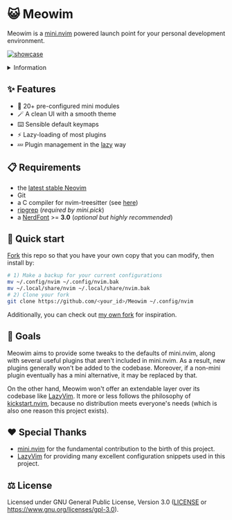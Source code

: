 # 😺 Meowim

Meowim is a [mini.nvim](https://github.com/echasnovski/mini.nvim) powered launch
point for your personal development environment.

[![showcase](https://github.com/user-attachments/assets/18deae4b-9ba2-4c03-83de-cc31b65e7cf0)](https://github.com/loichyan/dotfiles)

<details>
<summary>Information</summary>

- font: [0xProto](https://github.com/0xType/0xProto)
- tmux: [tmux-base16](https://github.com/loichyan/tmux-base16)
- Neovim: [Meowim](https://github.com/loichyan/Meowim)

</details>

## ✨ Features

- 🔋 20+ pre-configured mini modules
- 🪄 A clean UI with a smooth theme
- ⌨️ Sensible default keymaps
- ⚡ Lazy-loading of most plugins
- 💤 Plugin management in the [lazy](https://github.com/folke/lazy.nvim) way

## 📋 Requirements

- the [latest stable Neovim](https://github.com/neovim/neovim/releases/latest)
- Git
- a C compiler for nvim-treesitter (see
  [here](https://github.com/nvim-treesitter/nvim-treesitter#requirements))
- [ripgrep](https://github.com/BurntSushi/ripgrep) (*required by mini.pick*)
- a [NerdFont](https://www.nerdfonts.com/) >= **3.0** (*optional but highly
  recommended*)

## 🚗 Quick start

[Fork](https://github.com/loichyan/Meowim/fork) this repo so that you have your
own copy that you can modify, then install by:

```sh
# 1) Make a backup for your current configurations
mv ~/.config/nvim ~/.config/nvim.bak
mv ~/.local/share/nvim ~/.local/share/nvim.bak
# 2) Clone your fork
git clone https://github.com/<your_id>/Meowim ~/.config/nvim
```

Additionally, you can check out [my own fork](https://github.com/loichyan/nvim)
for inspiration.

## 🎯 Goals

Meowim aims to provide some tweaks to the defaults of mini.nvim, along with
several useful plugins that aren't included in mini.nvim. As a result, new
plugins generally won't be added to the codebase. Moreover, if a non-mini plugin
eventually has a mini alternative, it may be replaced by that.

On the other hand, Meowim won't offer an extendable layer over its codebase like
[LazyVim](https://www.lazyvim.org/). It more or less follows the philosophy of
[kickstart.nvim](https://github.com/nvim-lua/kickstart.nvim), because no
distribution meets everyone's needs (which is also one reason this project
exists).

## ♥️ Special Thanks

- [mini.nvim](https://github.com/echasnovski/mini.nvim) for the fundamental
  contribution to the birth of this project.
- [LazyVim](https://github.com/LazyVim/LazyVim) for providing many excellent
  configuration snippets used in this project.

## ⚖️ License

Licensed under GNU General Public License, Version 3.0 ([LICENSE](LICENSE) or
<https://www.gnu.org/licenses/gpl-3.0>).
